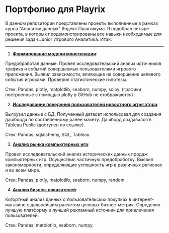 # Портфолио для Playrix

В данном репозитории представлены проекты выполненные в рамках курса "Аналитик данных" Яндекс.Практикума. Я подобрал четыре проекта, в которых продемонстрированы все навыки необходимые для решения задач Junior Игрового Аналитика. Итак:

---

1. [**Формирование модели монетизации**](https://github.com/MaFluer/Playrix_interview_projects/tree/main/%D0%A4%D0%BE%D1%80%D0%BC%D0%B8%D1%80%D0%BE%D0%B2%D0%B0%D0%BD%D0%B8%D0%B5%20%D0%BC%D0%BE%D0%B4%D0%B5%D0%BB%D0%B8%20%D0%BC%D0%BE%D0%BD%D0%B5%D1%82%D0%B8%D0%B7%D0%B0%D1%86%D0%B8%D0%B8): 

Предобработал данные. Провел исследовательский анализ источников трафика и событий совершаемых пользователями игрового приложения. Выявил зависимости, влияющие на совершение целевого события игроками. Проверил статистические гипотезы. 

Стек: Pandas, plotly, matplotlib, seaborn, numpy, scipy. (графики построенные с помощью plotly в GitHub не отображаются)

2. [**Исследование поведения пользователей новостного агрегатора**](https://public.tableau.com/profile/vladislav.shag#!/vizhome/Praktikumproject/Dashboard1?publish=yes):

Выгрузил данные с БД. Полученный датасет использовал для создания дашборда по составленному ранее макету. Дашборд создавался в Tableau Public (доступен по ссылке).

Стек: Pandas, sqlalchemy, SQL, Tableau.

3. [**Анализ рынка компьютерных игр**](https://github.com/MaFluer/Playrix_interview_projects/tree/main/%D0%90%D0%BD%D0%B0%D0%BB%D0%B8%D0%B7%20%D1%80%D1%8B%D0%BD%D0%BA%D0%B0%20%D0%BA%D0%BE%D0%BC%D0%BF%D1%8C%D1%8E%D1%82%D0%B5%D1%80%D0%BD%D1%8B%D1%85%20%D0%B8%D0%B3%D1%80):

Провел исследовательский анализ исторических данных продаж компьютерных игр. Осуществил частичную предобработку. Выявил закономерности, определяющие успешность игр в различных регионах и во всем мире.

Стек: Pandas, plotly, matplotlib, seaborn, numpy, random.

4. [**Анализ бизнес-показателей**](https://github.com/MaFluer/Playrix_interview_projects/tree/main/%D0%90%D0%BD%D0%B0%D0%BB%D0%B8%D0%B7%20%D0%B1%D0%B8%D0%B7%D0%BD%D0%B5%D1%81-%D0%BF%D0%BE%D0%BA%D0%B0%D0%B7%D0%B0%D1%82%D0%B5%D0%BB%D0%B5%D0%B9):

Когортный анализ данных о пользовательских покупках в интернет-магазине с дальнейшим расчетом целевых бизнес-метрик. Определил лучшую платформу и лучший рекламный источник для привлечения пользователей.

Стек: Pandas, matplotlib, seaborn, numpy.

